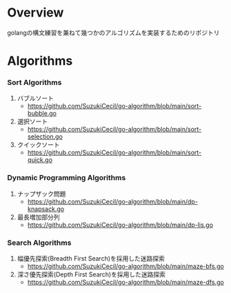 # Overview
golangの構文練習を兼ねて幾つかのアルゴリズムを実装するためのリポジトリ

# Algorithms
### Sort Algorithms
1. バブルソート
    * https://github.com/SuzukiCecil/go-algorithm/blob/main/sort-bubble.go
2. 選択ソート
    * https://github.com/SuzukiCecil/go-algorithm/blob/main/sort-selection.go
3. クイックソート
    * https://github.com/SuzukiCecil/go-algorithm/blob/main/sort-quick.go

### Dynamic Programming Algorithms
1. ナップザック問題
    * https://github.com/SuzukiCecil/go-algorithm/blob/main/dp-knapsack.go
2. 最長増加部分列
    * https://github.com/SuzukiCecil/go-algorithm/blob/main/dp-lis.go
### Search Algorithms
1. 幅優先探索(Breadth First Search)を採用した迷路探索
    * https://github.com/SuzukiCecil/go-algorithm/blob/main/maze-bfs.go
2. 深さ優先探索(Depth First Search)を採用した迷路探索
    * https://github.com/SuzukiCecil/go-algorithm/blob/main/maze-dfs.go
